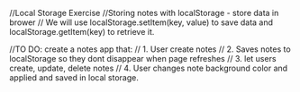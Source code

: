 //Local Storage Exercise
//Storing notes with localStorage - store data in brower
// We will use localStorage.setItem(key, value) to save data and localStorage.getItem(key) to retrieve it.


//TO DO: create a notes app that:
// 1. User create notes
// 2. Saves notes to localStorage so they dont disappear when page refreshes
// 3. let users create, update, delete notes
// 4. User changes note background color and applied and saved in local storage.
